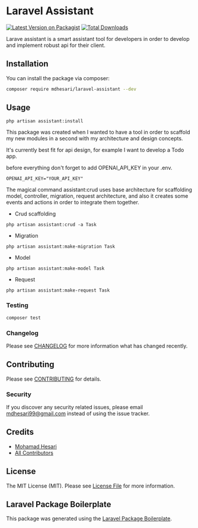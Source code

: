 # Laravel Assistant

[![Latest Version on Packagist](https://img.shields.io/packagist/v/mdhesari/laravel-assistant.svg?style=flat-square)](https://packagist.org/packages/mdhesari/laravel-assistant)
[![Total Downloads](https://img.shields.io/packagist/dt/mdhesari/laravel-assistant.svg?style=flat-square)](https://packagist.org/packages/mdhesari/laravel-assistant)

Larave assistant is a smart assistant tool for developers in order to develop and implement robust api for their client.

## Installation

You can install the package via composer:

```bash
composer require mdhesari/laravel-assistant --dev
```

## Usage

```shell
php artisan assistant:install
```

This package was created when I wanted to have a tool in order to scaffold my new modules in a second with my architecture and design concepts.

It's currently best fit for api design, for example I want to develop a Todo app.

before everything don't forget to add OPENAI_API_KEY in your .env.

```dotenv
OPENAI_API_KEY="YOUR_API_KEY"
```

The magical command assistant:crud uses base architecture for scaffolding model, controller, migration, request architecture, and also it creates some events and actions in order to integrate them together.

* Crud scaffolding

```shell
php artisan assistant:crud -a Task
```

* Migration

```shell
php artisan assistant:make-migration Task
```

* Model

```shell
php artisan assistant:make-model Task
```

* Request

```shell
php artisan assistant:make-request Task
```

### Testing

```bash
composer test
```

### Changelog

Please see [CHANGELOG](CHANGELOG.md) for more information what has changed recently.

## Contributing

Please see [CONTRIBUTING](CONTRIBUTING.md) for details.

### Security

If you discover any security related issues, please email mdhesari99@gmail.com instead of using the issue tracker.

## Credits

-   [Mohamad Hesari](https://github.com/mdhesari)
-   [All Contributors](../../contributors)

## License

The MIT License (MIT). Please see [License File](LICENSE.md) for more information.

## Laravel Package Boilerplate

This package was generated using the [Laravel Package Boilerplate](https://laravelpackageboilerplate.com).
